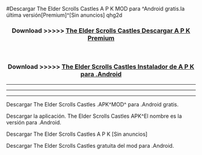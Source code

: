 #Descargar The Elder Scrolls Castles  A P K MOD para ^Android gratis.la última versión[Premium]^[Sin anuncios] qhg2d



<div align="center">
<h3>Download >>>>> <a href="https://es-web.web.app/?es= The Elder Scrolls Castles ">The Elder Scrolls Castles  Descargar A P K Premium</a></h3><br>

<h3>Download >>>>> <a href="https://es-web.web.app/?es= The Elder Scrolls Castles ">The Elder Scrolls Castles  Instalador de A P K para .Android</a></h3>
</div>


----------------------------------------------------------

----------------------------------------------------------

----------------------------------------------------------

Descargar The Elder Scrolls Castles  .APK^MOD^ para .Android gratis.

Descargar la aplicación. The Elder Scrolls Castles  APK^El nombre es la versión para .Android.

Descargar The Elder Scrolls Castles  A P K [Sin anuncios]

Descargar The Elder Scrolls Castles  gratuita del mod para .Android.